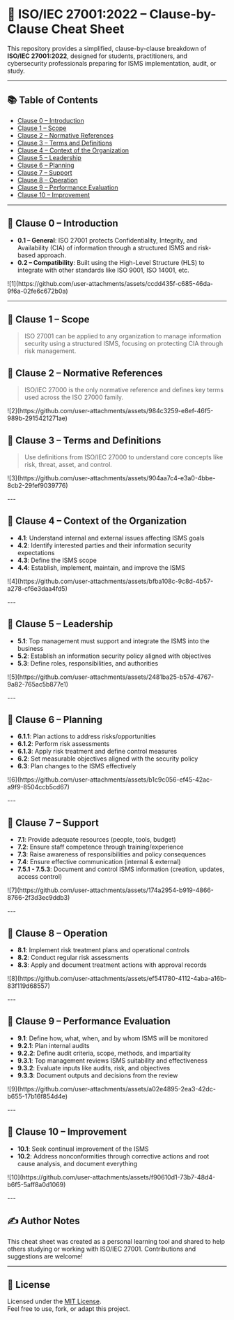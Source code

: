 # 📘 ISO/IEC 27001:2022 – Clause-by-Clause Cheat Sheet

This repository provides a simplified, clause-by-clause breakdown of **ISO/IEC 27001:2022**, designed for students, practitioners, and cybersecurity professionals preparing for ISMS implementation, audit, or study.

---

## 📚 Table of Contents

- [Clause 0 – Introduction](#clause-0--introduction)
- [Clause 1 – Scope](#clause-1--scope)
- [Clause 2 – Normative References](#clause-2--normative-references)
- [Clause 3 – Terms and Definitions](#clause-3--terms-and-definitions)
- [Clause 4 – Context of the Organization](#clause-4--context-of-the-organization)
- [Clause 5 – Leadership](#clause-5--leadership)
- [Clause 6 – Planning](#clause-6--planning)
- [Clause 7 – Support](#clause-7--support)
- [Clause 8 – Operation](#clause-8--operation)
- [Clause 9 – Performance Evaluation](#clause-9--performance-evaluation)
- [Clause 10 – Improvement](#clause-10--improvement)

---

## 🔹 Clause 0 – Introduction

- **0.1 – General**: ISO 27001 protects Confidentiality, Integrity, and Availability (CIA) of information through a structured ISMS and risk-based approach.
- **0.2 – Compatibility**: Built using the High-Level Structure (HLS) to integrate with other standards like ISO 9001, ISO 14001, etc.
<p> ![1](https://github.com/user-attachments/assets/ccdd435f-c685-46da-9f6a-02fe6c672b0a) </p>

---

## 🔹 Clause 1 – Scope  
> ISO 27001 can be applied to any organization to manage information security using a structured ISMS, focusing on protecting CIA through risk management.

## 🔹 Clause 2 – Normative References  
> ISO/IEC 27000 is the only normative reference and defines key terms used across the ISO 27000 family.
<p>![2](https://github.com/user-attachments/assets/984c3259-e8ef-46f5-989b-2915421271ae)
</p>

## 🔹 Clause 3 – Terms and Definitions  
> Use definitions from ISO/IEC 27000 to understand core concepts like risk, threat, asset, and control.
<p>![3](https://github.com/user-attachments/assets/904aa7c4-e3a0-4bbe-8cb2-29fef9039776)
</p>
---

## 🔹 Clause 4 – Context of the Organization

- **4.1**: Understand internal and external issues affecting ISMS goals  
- **4.2**: Identify interested parties and their information security expectations  
- **4.3**: Define the ISMS scope  
- **4.4**: Establish, implement, maintain, and improve the ISMS
<p>![4](https://github.com/user-attachments/assets/bfba108c-9c8d-4b57-a278-cf6e3daa4fd5)
</p>
---

## 🔹 Clause 5 – Leadership

- **5.1**: Top management must support and integrate the ISMS into the business  
- **5.2**: Establish an information security policy aligned with objectives  
- **5.3**: Define roles, responsibilities, and authorities
<p>![5](https://github.com/user-attachments/assets/2481ba25-b57d-4767-9a82-765ac5b877e1)
</p>
---

## 🔹 Clause 6 – Planning

- **6.1.1**: Plan actions to address risks/opportunities  
- **6.1.2**: Perform risk assessments  
- **6.1.3**: Apply risk treatment and define control measures  
- **6.2**: Set measurable objectives aligned with the security policy  
- **6.3**: Plan changes to the ISMS effectively
<p>![6](https://github.com/user-attachments/assets/b1c9c056-ef45-42ac-a9f9-8504ccb5cd67)
</p>
---

## 🔹 Clause 7 – Support

- **7.1**: Provide adequate resources (people, tools, budget)  
- **7.2**: Ensure staff competence through training/experience  
- **7.3**: Raise awareness of responsibilities and policy consequences  
- **7.4**: Ensure effective communication (internal & external)  
- **7.5.1 - 7.5.3**: Document and control ISMS information (creation, updates, access control)
<p>![7](https://github.com/user-attachments/assets/174a2954-b919-4866-8766-2f3d3ec9ddb3)
</p>
---

## 🔹 Clause 8 – Operation

- **8.1**: Implement risk treatment plans and operational controls  
- **8.2**: Conduct regular risk assessments  
- **8.3**: Apply and document treatment actions with approval records
<p>![8](https://github.com/user-attachments/assets/ef541780-4112-4aba-a16b-83f119d68557)
</p>
---

## 🔹 Clause 9 – Performance Evaluation

- **9.1**: Define how, what, when, and by whom ISMS will be monitored  
- **9.2.1**: Plan internal audits  
- **9.2.2**: Define audit criteria, scope, methods, and impartiality  
- **9.3.1**: Top management reviews ISMS suitability and effectiveness  
- **9.3.2**: Evaluate inputs like audits, risk, and objectives  
- **9.3.3**: Document outputs and decisions from the review
<p>![9](https://github.com/user-attachments/assets/a02e4895-2ea3-42dc-b655-17b16f854d4e)
</p>
---

## 🔹 Clause 10 – Improvement

- **10.1**: Seek continual improvement of the ISMS  
- **10.2**: Address nonconformities through corrective actions and root cause analysis, and document everything
<p>![10](https://github.com/user-attachments/assets/f90610d1-73b7-48d4-b6f5-5aff8a0d1069)
</p>
---

## ✍️ Author Notes

This cheat sheet was created as a personal learning tool and shared to help others studying or working with ISO/IEC 27001. Contributions and suggestions are welcome!

---

## 📄 License

Licensed under the [MIT License](https://opensource.org/licenses/MIT).  
Feel free to use, fork, or adapt this project.
